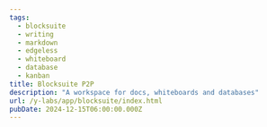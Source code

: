 ```yaml
---
tags:
  - blocksuite
  - writing
  - markdown
  - edgeless
  - whiteboard
  - database
  - kanban
title: Blocksuite P2P
description: "A workspace for docs, whiteboards and databases"
url: /y-labs/app/blocksuite/index.html
pubDate: 2024-12-15T06:00:00.000Z
---
```

